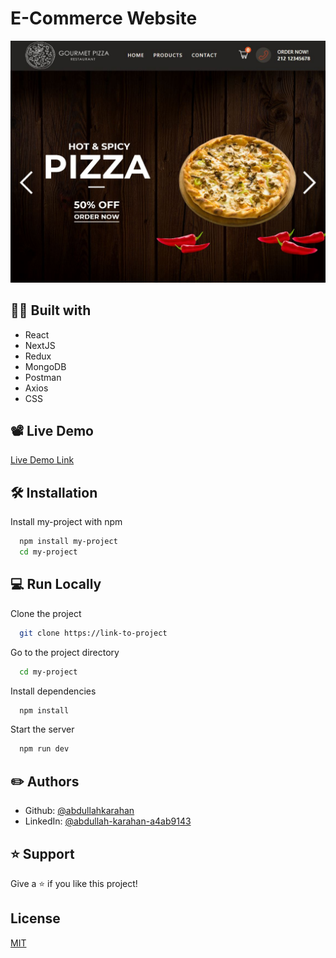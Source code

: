 
# E-Commerce Website






![App Screenshot](https://github.com/abdullahkarahan/E-Commerce-Website/blob/main/public/img/preview.JPG)


##  👨‍💻  Built with

- React
- NextJS
- Redux
- MongoDB
- Postman
- Axios
- CSS

## 📽 Live Demo

  [Live Demo Link](https://e-commerce-website-5ozwmqk4b-abdullahkarahan.vercel.app/)
 
##  🛠 Installation

Install my-project with npm

```bash
  npm install my-project
  cd my-project
```
    
## 💻 Run Locally

Clone the project

```bash
  git clone https://link-to-project
```

Go to the project directory

```bash
  cd my-project
```

Install dependencies

```bash
  npm install
```

Start the server

```bash
  npm run dev
```


## ✏️ Authors

- Github: [@abdullahkarahan](https://github.com/abdullahkarahan)
- LinkedIn: [@abdullah-karahan-a4ab9143](https://www.linkedin.com/in/abdullah-karahan-a4ab9143/)




## ⭐️ Support

Give a ⭐️ if you like this project!


## License

[MIT](https://choosealicense.com/licenses/mit/)

